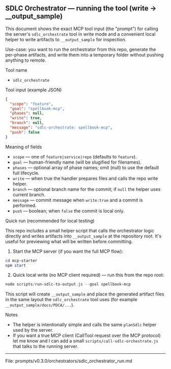 ## SDLC Orchestrator — running the tool (write → \_\_output_sample)

This document shows the exact MCP tool input (the "prompt") for calling the server's
`sdlc_orchestrate` tool in write mode and a convenient local helper to write artifacts to
`__output_sample` for inspection.

Use-case: you want to run the orchestrator from this repo, generate the per-phase artifacts,
and write them into a temporary folder without pushing anything to remote.

Tool name

- `sdlc_orchestrate`

Tool input (example JSON)

```json
{
  "scope": "feature",
  "goal": "spellbook-mcp",
  "phases": null,
  "write": true,
  "branch": null,
  "message": "sdlc-orchestrate: spellbook-mcp",
  "push": false
}
```

Meaning of fields

- `scope` — one of `feature|service|repo` (defaults to `feature`).
- `goal` — human-friendly name (will be slugified for filenames).
- `phases` — optional array of phase names; omit (null) to use the default full lifecycle.
- `write` — when true the handler prepares files and calls the repo write helper.
- `branch` — optional branch name for the commit; if `null` the helper uses current branch.
- `message` — commit message when `write:true` and a commit is performed.
- `push` — boolean; when `false` the commit is local only.

Quick run (recommended for local testing)

This repo includes a small helper script that calls the orchestrator logic directly and
writes artifacts into `__output_sample` at the repository root. It's useful for previewing
what will be written before committing.

1. Start the MCP server (if you want the full MCP flow):

```powershell
cd mcp-starter
npm start
```

2. Quick local write (no MCP client required) — run this from the repo root:

```powershell
node scripts/run-sdlc-to-output.js --goal spellbook-mcp
```

This script will create `__output_sample` and place the generated artifact files in the
same layout the `sdlc_orchestrate` tool uses (for example `__output_sample/docs/PDCA/...`).

Notes

- The helper is intentionally simple and calls the same `planSdlc` helper used by the server.
- If you want a true MCP client (CallTool request over the MCP protocol) let me know and I
  can add a small `scripts/call-sdlc-orchestrate.js` that talks to the running server.

---

File: prompts/v0.3.0/orchestrators/sdlc_orchestrator_run.md
